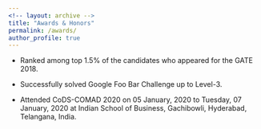 ```yaml
---
<!-- layout: archive -->
title: "Awards & Honors"
permalink: /awards/
author_profile: true
---
```


   * Ranked among top 1.5% of the candidates who appeared for the GATE 2018.                        

   * Successfully solved Google Foo Bar Challenge up to Level-3.                 

   * Attended CoDS-COMAD 2020 on 05 January, 2020 to Tuesday, 07 January, 2020 at Indian School of Business, Gachibowli, Hyderabad, Telangana, India.
